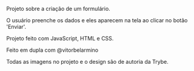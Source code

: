 Projeto sobre a criação de um formulário. 

O usuário preenche os dados e eles aparecem na tela ao clicar no botão 'Enviar'.

Projeto feito com JavaScript, HTML e CSS. 

Feito em dupla com @vitorbelarmino 

Todas as imagens no projeto e o design são de autoria da Trybe. 